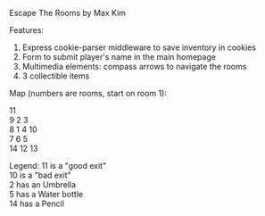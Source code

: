 Escape The Rooms by Max Kim

Features:
1. Express cookie-parser middleware to save inventory in cookies
2. Form to submit player's name in the main homepage
3. Multimedia elements: compass arrows to navigate the rooms
4. 3 collectible items

Map (numbers are rooms, start on room 1):

11 <br />
9   2   3 <br />
8   1   4   10 <br />
7   6   5 <br />
14  12  13 <br />

Legend:
11 is a "good exit" <br />
10 is a "bad exit" <br />
2 has an Umbrella <br />
5 has a Water bottle <br />
14 has a Pencil <br />

